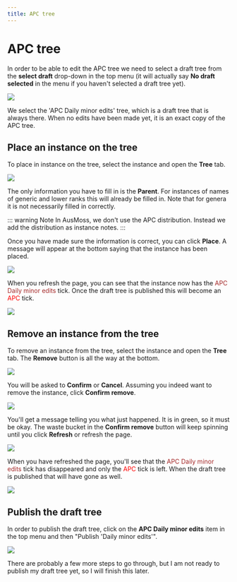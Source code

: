 ```yaml
---
title: APC tree
---
```


# APC tree

In order to be able to edit the APC tree we need to select a draft tree from the **select draft** drop-down in the top menu (it will actually say **No draft selected** in the menu if you haven't selected a draft tree yet).

![](./assets/select-draft-dropdown-1.jpg)

We select the 'APC Daily minor edits' tree, which is a draft tree that is always there. When no edits have been made yet, it is an exact copy of the APC tree.

## Place an instance on the tree

To place in instance on the tree, select the instance and open the **Tree** tab.

![](./assets/edit-apc-tree-1.png)

The only information you have to fill in is the **Parent**. For instances of names of generic and lower ranks this will already be filled in. Note that for genera it is not necessarily filled in correctly.

::: warning Note
In AusMoss, we don't use the APC distribution. Instead we add the distribution as instance notes.
:::

Once you have made sure the information is correct, you can click **Place**. A message will appear at the bottom saying that the instance has been placed.

![](./assets/edit-apc-tree-2.png)

When you refresh the page, you can see that the instance now has the <span style="color:brown">APC Daily minor edits</span> tick. Once the draft tree is published this will become an <span style="color:red">APC</span> tick.

![](./assets/edit-apc-tree-3.png)

## Remove an instance from the tree

To remove an instance from the tree, select the instance and open the **Tree** tab. The **Remove** button is all the way at the bottom.

![](./assets/edit-apc-tree-4.png)

You will be asked to **Confirm** or **Cancel**. Assuming you indeed want to remove the instance, click **Confirm remove**.

![](./assets/edit-apc-tree-5.png)

You'll get a message telling you what just happened. It is in green, so it must be okay. The waste bucket in the **Confirm remove** button will keep spinning until you click **Refresh** or refresh the page.

![](./assets/edit-apc-tree-6.png)

When you have refreshed the page, you'll see that the <span style="color:brown">APC Daily minor edits</span> tick has disappeared and only the <span style="color:red">APC</span> tick is left. When the draft tree is published that will have gone as well.

![](./assets/edit-apc-tree-7.png)

## Publish the draft tree

In order to publish the draft tree, click on the **APC Daily minor edits** item in the top menu and then "Publish 'Daily minor edits'".

![](./assets/select-draft-dropdown-2.jpg)

There are probably a few more steps to go through, but I am not ready to publish my draft tree yet, so I will finish this later.



